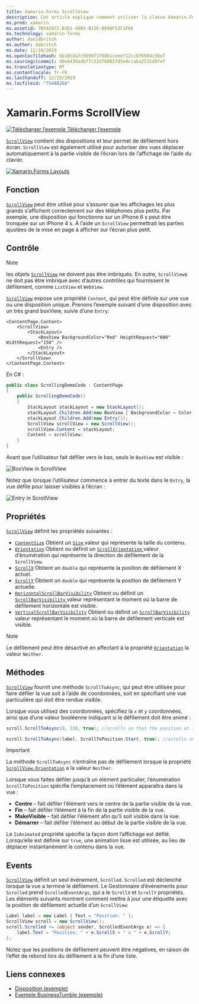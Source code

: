 ```yaml
---
title: Xamarin.Forms ScrollView
description: Cet article explique comment utiliser la classe Xamarin.Forms ScrollView pour présenter les dispositions qui ne rentrent pas sur un seul écran, et qui ont contenu pour libérer de l’espace pour le clavier.
ms.prod: xamarin
ms.assetid: 7B542872-B3D1-49B3-B15E-0E98F53C1F6E
ms.technology: xamarin-forms
author: davidbritch
ms.author: dabritch
ms.date: 12/18/2019
ms.openlocfilehash: bb10cda7c9899f176861ceee712cc876984c56ef
ms.sourcegitcommit: d0e6436edbf7c52d760027d5e0ccaba2531d9fef
ms.translationtype: MT
ms.contentlocale: fr-FR
ms.lasthandoff: 12/25/2019
ms.locfileid: "75488268"
---
```

# <a name="xamarinforms-scrollview"></a>Xamarin.Forms ScrollView

[![Télécharger l’exemple](~/media/shared/download.png) Télécharger l’exemple](https://docs.microsoft.com/samples/xamarin/xamarin-forms-samples/userinterface-layout)

[`ScrollView`](xref:Xamarin.Forms.ScrollView) contient des dispositions et leur permet de défilement hors écran. `ScrollView` est également utilisé pour autoriser des vues déplacer automatiquement à la partie visible de l’écran lors de l’affichage de l’aide du clavier.

[![](scroll-view-images/layouts-sml.png "Xamarin.Forms Layouts")](scroll-view-images/layouts.png#lightbox "Xamarin.Forms Layouts")

## <a name="purpose"></a>Fonction

[`ScrollView`](xref:Xamarin.Forms.ScrollView) peut être utilisé pour s’assurer que les affichages les plus grands s’affichent correctement sur des téléphones plus petits. Par exemple, une disposition qui fonctionne sur un iPhone 6 s peut être tronquée sur un iPhone 4 s. À l’aide un `ScrollView` permettrait les parties ajustées de la mise en page à afficher sur l’écran plus petit.

## <a name="usage"></a>Contrôle

> [!NOTE]
> les objets [`ScrollView`](xref:Xamarin.Forms.ScrollView) ne doivent pas être imbriqués. En outre, `ScrollView`s ne doit pas être imbriqué avec d’autres contrôles qui fournissent le défilement, comme `ListView` et `WebView`.

[`ScrollView`](xref:Xamarin.Forms.ScrollView) expose une propriété `Content`, qui peut être définie sur une vue ou une disposition unique. Prenons l’exemple suivant d’une disposition avec un très grand boxView, suivie d’une `Entry`:

```xaml
<ContentPage.Content>
    <ScrollView>
        <StackLayout>
            <BoxView BackgroundColor="Red" HeightRequest="600" WidthRequest="150" />
            <Entry />
        </StackLayout>
    </ScrollView>
</ContentPage.Content>
```

En C# :

```csharp
public class ScrollingDemoCode : ContentPage
{
    public ScrollingDemoCode()
    {
        StackLayout stackLayout = new StackLayout();
        stackLayout.Children.Add(new BoxView { BackgroundColor = Color.Red, HeightRequest = 600, WidthRequest = 150 });
        stackLayout.Children.Add(new Entry());
        ScrollView scrollView = new ScrollView();
        scrollView.Content = stackLayout;
        Content = scrollView;
    }
}
```

Avant que l’utilisateur fait défiler vers le bas, seuls le `BoxView` est visible :

![](scroll-view-images/scroll-start.png "BoxView in ScrollView")

Notez que lorsque l’utilisateur commence à entrer du texte dans le `Entry`, la vue défile pour laisser visibles à l’écran :

![](scroll-view-images/scroll-end.png "Entry in ScrollView")

## <a name="properties"></a>Propriétés

[`ScrollView`](xref:Xamarin.Forms.ScrollView) définit les propriétés suivantes :

- [`ContentSize`](xref:Xamarin.Forms.ScrollView.ContentSizeProperty) Obtient un [ `Size` ](xref:Xamarin.Forms.Size) valeur qui représente la taille du contenu.
- [`Orientation`](xref:Xamarin.Forms.ScrollView.OrientationProperty) Obtient ou définit un [ `ScrollOrientation` ](xref:Xamarin.Forms.ScrollOrientation) valeur d’énumération qui représente la direction de défilement de la `ScrollView`.
- [`ScrollX`](xref:Xamarin.Forms.ScrollView.ScrollXProperty) Obtient un `double` qui représente la position de défilement X actuel.
- [`ScrollY`](xref:Xamarin.Forms.ScrollView.ScrollYProperty) Obtient un `double` qui représente la position de défilement Y actuelle.
- [`HorizontalScrollBarVisibility`](xref:Xamarin.Forms.ScrollView.HorizontalScrollBarVisibilityProperty) Obtient ou définit un [ `ScrollBarVisibility` ](xref:Xamarin.Forms.ScrollBarVisibility) valeur représentant le moment où la barre de défilement horizontale est visible.
- [`VerticalScrollBarVisibility`](xref:Xamarin.Forms.ScrollView.VerticalScrollBarVisibilityProperty) Obtient ou définit un [ `ScrollBarVisibility` ](xref:Xamarin.Forms.ScrollBarVisibility) valeur représentant le moment où la barre de défilement verticale est visible.

> [!NOTE]
> Le défilement peut être désactivé en affectant à la propriété [`Orientation`](xref:Xamarin.Forms.ScrollView.OrientationProperty) la valeur `Neither`.

## <a name="methods"></a>Méthodes

[`ScrollView`](xref:Xamarin.Forms.ScrollView) fournit une méthode `ScrollToAsync`, qui peut être utilisée pour faire défiler la vue soit à l’aide de coordonnées, soit en spécifiant une vue particulière qui doit être rendue visible.

Lorsque vous utilisez des coordonnées, spécifiez la `x` et `y` coordonnées, ainsi que d’une valeur booléenne indiquant si le défilement doit être animé :

```csharp
scroll.ScrollToAsync(0, 150, true); //scrolls so that the position at 150px from the top is visible

scroll.ScrollToAsync(label, ScrollToPosition.Start, true); //scrolls so that the label is at the start of the list
```

> [!IMPORTANT]
> La méthode `ScrollToAsync` n’entraîne pas de défilement lorsque la propriété [`ScrollView.Orientation`](xref:Xamarin.Forms.ScrollView.OrientationProperty) a la valeur `Neither`.

Lorsque vous faites défiler jusqu’à un élément particulier, l’énumération `ScrollToPosition` spécifie l’emplacement où l’élément apparaîtra dans la vue :

- **Centre** &ndash; fait défiler l’élément vers le centre de la partie visible de la vue.
- **Fin** &ndash; fait défiler l’élément à la fin de la partie visible de la vue.
- **MakeVisible** &ndash; fait défiler l’élément afin qu’il soit visible dans la vue.
- **Démarrer** &ndash; fait défiler l’élément au début de la partie visible de la vue.

Le `IsAnimated` propriété spécifie la façon dont l’affichage est défilé. Lorsqu’elle est définie sur `true`, une animation lisse est utilisée, au lieu de déplacer instantanément le contenu dans la vue.

## <a name="events"></a>Events

[`ScrollView`](xref:Xamarin.Forms.ScrollView) définit un seul événement, `Scrolled`. `Scrolled` est déclenché lorsque la vue a terminé le défilement. Le Gestionnaire d’événements pour `Scrolled` prend `ScrolledEventArgs`, qui a le `ScrollX` et `ScrollY` propriétés. Les éléments suivants montrent comment mettre à jour une étiquette avec la position de défilement actuelle d’un `ScrollView`:

```csharp
Label label = new Label { Text = "Position: " };
ScrollView scroll = new ScrollView();
scroll.Scrolled += (object sender, ScrolledEventArgs e) => {
    label.Text = "Position: " + e.ScrollX + " x " + e.ScrollY;
};
```

Notez que les positions de défilement peuvent être négatives, en raison de l’effet de rebond lors du défilement à la fin d’une liste.

## <a name="related-links"></a>Liens connexes

- [Disposition (exemple)](https://docs.microsoft.com/samples/xamarin/xamarin-forms-samples/userinterface-layout)
- [Exemple BusinessTumble (exemple)](https://docs.microsoft.com/samples/xamarin/xamarin-forms-samples/userinterface-businesstumble)
